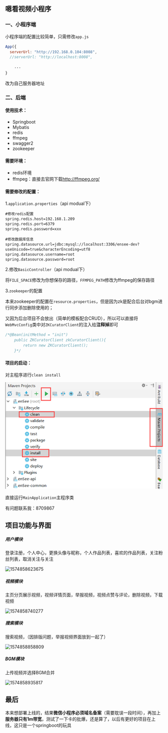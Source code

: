 ## 嗯看视频小程序

### 一、小程序端

小程序端的配置比较简单，只需修改`app.js`

```js
App({
  serverUrl: "http://192.168.0.104:8008",
  //serverUrl: "http://localhost:8008",
    
    ···
}
```

改为自己服务器地址

### 二、后端

#### 使用技术：

- Springboot
- Mybatis
- redis
- ffmpeg
- swagger2
- zookeeper

#### 需要环境：

- redis环境
- ffmpeg：直接去官网下载<http://ffmpeg.org/>

#### 需要修改的配置：

1.`application.properties`（api modual下）

```properties
#修改redis配置
spring.redis.host=192.168.1.209
spring.redis.port=6379
spring.redis.password=xxx

#修改数据库信息
spring.datasource.url=jdbc:mysql://localhost:3306/ensee-dev?useUnicode=true&characterEncoding=utf8
spring.datasource.username=root
spring.datasource.password=root
```

2.修改`BasicController`（api modual下）

将`FILE_SPACE`修改为你想保存的路径，`FFMPEG_PATH`修改为ffmpeg的保存路径

3.`zookeeper`的配置

本来zookeeper的配置在`resource.properties`，但是因为zk是配合后台对bgm进行同步添加删除使用的；

又因为后台项目不会放出（简单的模板配合CRUD），所以可以直接将`WebMvcConfig`类中对`ZKCuratorClient`的注入给**注释掉**即可

```java
/*@Bean(initMethod = "init")
    public ZKCuratorClient zkCuratorClient(){
        return new ZKCuratorClient();
    }*/
```

#### 项目的启动：

对主程序进行`clean install`

![1574685113255](image/1574685113255.png)

直接运行`MainApplication`主程序类

有问题联系我：8709867

## 项目功能与界面

##### 用户模块

登录注册，个人中心，更换头像与昵称，个人作品列表，喜欢的作品列表，关注粉丝列表，取消关注与关注

![1574858623675](../image/1574858623675.png)

##### 视频模块

主页分页展示视频，视频详情页面，举报视频，视频点赞与评论，删除视频，下载视频

![1574858740277](../image/1574858740277.png)

##### 搜索模块

搜索视频，（因排版问题，举报视频界面放到一起了）

![1574858858809](../image/1574858969147.png)

##### BGM模块

上传视频并选择BGM合并

![1574858935817](../image/1574858935817.png)

## 最后

本来想部署上线的，结果**微信小程序必须域名备案**（需要耽误一段时间），再加上**服务器只有1m带宽**，测试了一下卡的批爆，还是算了，以后有更好的项目在上线，这只是一个springboot的玩具